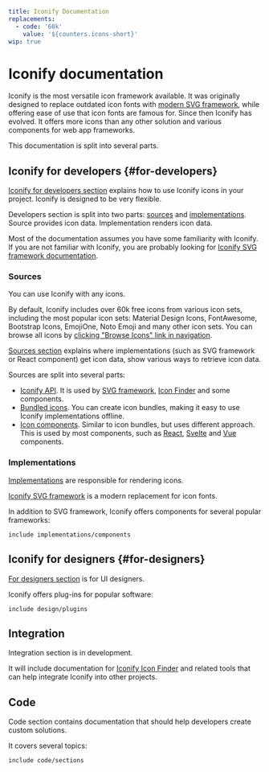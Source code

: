 ```yaml
title: Iconify Documentation
replacements:
  - code: '60k'
    value: '${counters.icons-short}'
wip: true
```

# Iconify documentation

Iconify is the most versatile icon framework available. It was originally designed to replace outdated icon fonts with [modern SVG framework](./implementations/svg-framework/index.md), while offering ease of use that icon fonts are famous for. Since then Iconify has evolved. It offers more icons than any other solution and various components for web app frameworks.

This documentation is split into several parts.

## Iconify for developers {#for-developers}

[Iconify for developers section](./develop/index.md) explains how to use Iconify icons in your project. Iconify is designed to be very flexible.

Developers section is split into two parts: [sources](./sources/index.md) and [implementations](./implementations/index.md). Source provides icon data. Implementation renders icon data.

Most of the documentation assumes you have some familiarity with Iconify. If you are not familiar with Iconify, you are probably looking for [Iconify SVG framework documentation](./implementations/svg-framework/index.md).

### Sources

You can use Iconify with any icons.

By default, Iconify includes over 60k free icons from various icon sets, including the most popular icon sets: Material Design Icons, FontAwesome, Bootstrap Icons, EmojiOne, Noto Emoji and many other icon sets. You can browse all icons by [clicking "Browse Icons" link in navigation](https://iconify.design/icon-sets/).

[Sources section](./sources/index.md) explains where implementations (such as SVG framework or React component) get icon data, show various ways to retrieve icon data.

Sources are split into several parts:

- [Iconify API](./sources/api/index.md). It is used by [SVG framework](./implementations/svg-framework/index.md), [Icon Finder](./icon-finder/index.md) and some components.
- [Bundled icons](./sources/bundles/index.md). You can create icon bundles, making it easy to use Iconify implementations offline.
- [Icon components](./sources/npm/index.md). Similar to icon bundles, but uses different approach. This is used by most components, such as [React](./implementations/react/index.md), [Svelte](./implementations/svelte/index.md) and [Vue](./implementations/vue/index.md) components.

### Implementations

[Implementations](./implementations/index.md) are responsible for rendering icons.

[Iconify SVG framework](./implementations/svg-framework/index.md) is a modern replacement for icon fonts.

In addition to SVG framework, Iconify offers components for several popular frameworks:

`include implementations/components`

## Iconify for designers {#for-designers}

[For designers section](./design/index.md) is for UI designers.

Iconify offers plug-ins for popular software:

`include design/plugins`

## Integration

Integration section is in development.

It will include documentation for [Iconify Icon Finder](./icon-finder/index.md) and related tools that can help integrate Iconify into other projects.

## Code

Code section contains documentation that should help developers create custom solutions.

It covers several topics:

`include code/sections`

